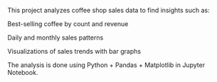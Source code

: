 This project analyzes coffee shop sales data to find insights such as:

Best-selling coffee by count and revenue

Daily and monthly sales patterns

Visualizations of sales trends with bar graphs

The analysis is done using Python + Pandas + Matplotlib in Jupyter Notebook.
